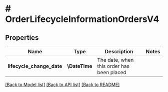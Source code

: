 # # OrderLifecycleInformationOrdersV4

## Properties

Name | Type | Description | Notes
------------ | ------------- | ------------- | -------------
**lifecycle_change_date** | **\DateTime** | The date, when this order has been placed |

[[Back to Model list]](../../README.md#models) [[Back to API list]](../../README.md#endpoints) [[Back to README]](../../README.md)

